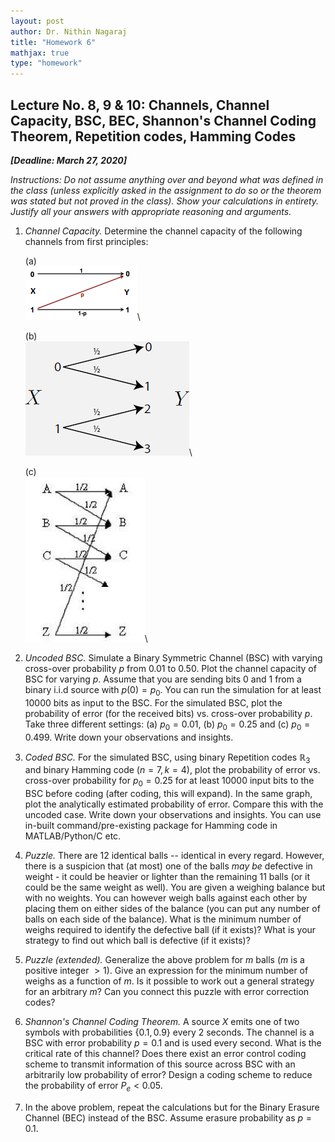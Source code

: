 ```yaml
---
layout: post   
author: Dr. Nithin Nagaraj   
title: "Homework 6"
mathjax: true
type: "homework"
---
```


## Lecture No. 8, 9 & 10: Channels, Channel Capacity, BSC, BEC, Shannon's Channel Coding Theorem, Repetition codes, Hamming Codes

***[Deadline: March 27, 2020]***

*Instructions: Do not assume anything over and beyond what was defined in the class (unless explicitly asked in the assignment to do so or the theorem was stated but not proved in the class). Show your calculations in entirety. Justify all your answers with appropriate reasoning and arguments.*


1.  *Channel Capacity.* Determine the channel capacity of the following channels from first principles:

    (a)\
    ![image](../images/HW/Zchannel.png)\

    (b)\
    ![image](../images/HW/channel2.PNG)\

    (c)\
    ![image](../images/HW/channel3.jpg)\

2.  *Uncoded BSC.* Simulate a Binary Symmetric Channel (BSC) with varying cross-over probability $p$ from $0.01$ to $0.50$. Plot the channel capacity of BSC for varying $p$. Assume that you are sending bits 0 and 1 from a binary i.i.d source with $p(0) = p_0$. You can run the simulation for at least 10000 bits as input to the BSC. For the simulated BSC, plot the probability of error (for the received bits) vs. cross-over probability $p$. Take three different settings: (a) $p_0 = 0.01$, (b) $p_0 = 0.25$ and (c) $p_0 = 0.499$.
    Write down your observations and insights.

3.  *Coded BSC.* For the simulated BSC, using binary Repetition codes $\mathbb R_3$ and binary Hamming code ($n=7, k=4$), plot the probability of error vs. cross-over probability for $p_0 = 0.25$ for at least 10000 input bits to the BSC before coding (after coding, this will expand). In the same graph, plot the analytically estimated probability of error. Compare this with the uncoded case. Write down your observations and insights. You can use in-built command/pre-existing package for Hamming code in MATLAB/Python/C etc.

4.  *Puzzle.* There are 12 identical balls -- identical in every regard. However, there is a suspicion that (at most) one of the  balls *may be* defective in weight - it could be heavier or lighter than the remaining 11 balls (or it could be the same weight as well). You are given a weighing balance but with no weights. You can however weigh balls against each other by placing them on either sides of the balance (you can put any number of balls on each side of the balance). What is the minimum number of weighs required to identify the defective ball (if it exists)? What is your strategy to find out which ball is defective (if it exists)?

5.  *Puzzle (extended).* Generalize the above problem for $m$ balls ($m$ is a positive integer $>1$). Give an expression for the minimum  number of weighs as a function of $m$. Is it possible to work out a
    general strategy for an arbitrary $m$? Can you connect this puzzle
    with error correction codes?

6.  *Shannon's Channel Coding Theorem.* A source $X$ emits one of two  symbols with probabilities $\{0.1, 0.9\}$ every 2 seconds. The channel is a BSC with error probability $p=0.1$ and is used every second. What is the critical rate of this channel? Does there exist   an error control coding scheme to transmit information of this source across BSC with an arbitrarily low probability of error?
    Design a coding scheme to reduce the probability of error $P_e < 0.05$.

7.  In the above problem, repeat the calculations but for the Binary Erasure Channel (BEC) instead of the BSC. Assume erasure probability as $p=0.1$.
